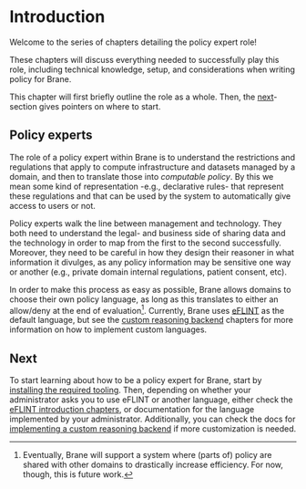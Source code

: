 # Introduction

Welcome to the series of chapters detailing the policy expert role!

These chapters will discuss everything needed to successfully play this role, including technical knowledge, setup, and considerations when writing policy for Brane.

This chapter will first briefly outline the role as a whole. Then, the [next](#next)-section gives pointers on where to start.

## Policy experts

The role of a policy expert within Brane is to understand the restrictions and regulations that apply to compute infrastructure and datasets managed by a domain, and then to translate those into _computable policy_. By this we mean some kind of representation -e.g., declarative rules- that represent these regulations and that can be used by the system to automatically give access to users or not.

Policy experts walk the line between management and technology. They both need to understand the legal- and business side of sharing data and the technology in order to map from the first to the second successfully. Moreover, they need to be careful in how they design their reasoner in what information it divulges, as any policy information may be sensitive one way or another (e.g., private domain internal regulations, patient consent, etc).

In order to make this process as easy as possible, Brane allows domains to choose their own policy language, as long as this translates to either an allow/deny at the end of evaluation[^except]. Currently, Brane uses [eFLINT](https://gitlab.com/eflint) as the default language, but see the [custom reasoning backend](./backend/introduction.md) chapters for more information on how to implement custom languages.

[^except]: Eventually, Brane will support a system where (parts of) policy are shared with other domains to drastically increase efficiency. For now, though, this is future work.

## Next

To start learning about how to be a policy expert for Brane, start by [installing the required tooling](./installation.md). Then, depending on whether your administrator asks you to use eFLINT or another language, either check the [eFLINT introduction chapters](./eflint/introduction.md), or documentation for the language implemented by your administrator. Additionally, you can check the docs for [implementing a custom reasoning backend](./backend/introduction.md) if more customization is needed.

